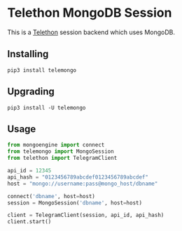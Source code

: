 # Telethon MongoDB Session

This is a [Telethon](https://telethon.dev) session backend which uses MongoDB.

## Installing

```
pip3 install telemongo
```

## Upgrading

```
pip3 install -U telemongo
```

## Usage

```python
from mongoengine import connect
from telemongo import MongoSession
from telethon import TelegramClient

api_id = 12345
api_hash = "0123456789abcdef0123456789abcdef"
host = "mongo://username:pass@mongo_host/dbname"

connect('dbname', host=host)
session = MongoSession('dbname', host=host)

client = TelegramClient(session, api_id, api_hash)
client.start()
```
